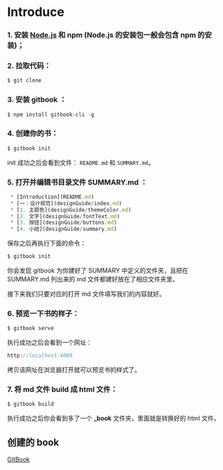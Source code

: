# Introduce

### 1. 安装 [Node.js](https://nodejs.org/en/) 和 npm (Node.js 的安装包一般会包含 npm 的安装)；
### 2. 拉取代码：

   ```javascript
   $ git clone
   ```

### 3. 安装 gitbook ：
   
   ```javascript
   $ npm install gitbook-cli -g
   ```

### 4. 创建你的书：
   
   ```javascript
   $ gitbook init
   ```
   
   init 成功之后会看到文件： `README.md` 和 `SUMMARY.md`。
### 5. 打开并编辑书目录文件 SUMMARY.md ：
    
   ```javascript
    * [Introduction](README.md)
	* [一：设计规范](designGuide/index.md)
    * [1. 主题色](designGuide/themeColor.md)
    * [2. 文字](designGuide/fontText.md)
    * [3. 按钮](designGuide/buttons.md)
    * [4. 小结](designGuide/summary.md)
   ```
   保存之后再执行下面的命令：
   
   ```javascript
   $ gitbook init
   ```
   你会发现 gitbook 为你建好了 SUMMARY 中定义的文件夹，且把在 SUMMARY.md 列出来的 md 文件都建好放在了相应文件夹里。
   
   接下来我们只要对应的打开 md 文件填写我们的内容就好。
### 6. 预览一下书的样子：
   
   ```javascript
   $ gitbook serve
   ```
   执行成功之后会看到一个网址：
   
   ```javascript
   http://localhost:4000
   ```
   拷贝该网址在浏览器打开就可以预览书的样式了。

### 7. 将 md 文件 build 成 html 文件：
   
   ```javascript
   $ gitbook build
   ```
   执行成功之后你会看到多了一个 **_book** 文件夹，里面就是转换好的 html 文件。

## 创建的 book
[GitBook](https://alvinyw.github.io/Blog/9fGuide/index.html)
   
   